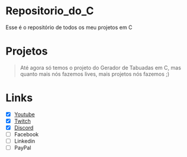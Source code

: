 # Repositorio_do_C
Esse é o repositório de todos os meu projetos em C

# Projetos

> Até agora só temos o projeto do Gerador de Tabuadas em C, mas quanto mais nós fazemos lives, mais projetos nós fazemos ;)

# Links

- [X] [Youtube](https://www.youtube.com/channel/UC0xfX57xJfXto1qLucsBS6Q) <br>
- [X] [Twitch](https://www.twitch.tv/indice_do_conhecimento) <br>
- [X] [Discord](https://discord.gg/6WCZ9Gg5Dm) <br>
- [ ] Facebook <br>
- [ ] Linkedin <br>
- [ ] PayPal
